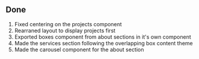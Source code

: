 ## Done

1. Fixed centering on the projects component
2. Rearraned layout to display projects first
3. Exported boxes component from about sections in it's own component 
4. Made the services section following the overlapping box content theme
5. Made the carousel component for the about section
